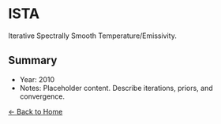 # ISTA

Iterative Spectrally Smooth Temperature/Emissivity.

## Summary

- Year: 2010
- Notes: Placeholder content. Describe iterations, priors, and convergence.

[← Back to Home](/)
